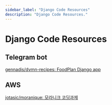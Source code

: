 ```yaml
---
sidebar_label: "Django Code Resources"
description: "Django Code Resources."
---
```


# Django Code Resources

## Telegram bot

[gennadis/dvmn-recipes: FoodPlan Django app](https://github.com/gennadis/dvmn-recipes)

## AWS

[jotasic/moranique: 모라니크 코딩과제](https://github.com/jotasic/moranique)